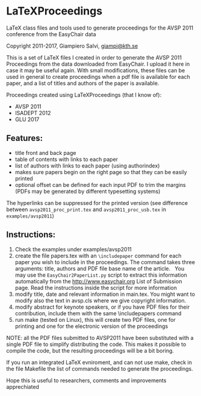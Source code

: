 LaTeXProceedings
================
LaTeX class files and tools used to generate proceedings for the AVSP 2011 conference from the EasyChair data

Copyright 2011-2017, Giampiero Salvi, <giampi@kth.se>

This is a set of LaTeX files I created in order to generate the AVSP 2011
Proceedings from the data downloaded from EasyChair. I upload it here in
case it may be useful again. With small modifications, these files can be
used in general to create proceedings when a pdf file is available for each
paper, and a list of titles and authors of the paper is available.

Proceedings created using LaTeXProceedings (that I know of):
* AVSP 2011
* ISADEPT 2012
* GLU 2017

Features:
---------
* title front and back page
* table of contents with links to each paper
* list of authors with links to each paper (using authorindex)
* makes sure papers begin on the right page so that they can be easily printed
* optional offset can be defined for each input PDF to trim the margins
  (PDFs may be generated by different typesetting systems)

The hyperlinks can be suppressed for the printed version (see difference
between `avsp2011_proc_print.tex` and `avsp2011_proc_usb.tex` in `examples/avsp2011`)

Instructions:
-------------
1. Check the examples under examples/avsp2011
2. create the file papers.tex with an `\includepaper` command for each paper you
   wish to include in the proceedings.
   The command takes three arguments: title, authors and PDF file base name of
   the article.
   You may use the `EasyChair2PaperList.py` script to extract this information
   automatically from the http://www.easychair.org List of Submission page. Read
   the instructions inside the script for more information
3. modify title, date and relevant information in main.tex. You might want to
   modify also the text in avsp.cls where we give copyright information.
4. modify abstract for keynote speakers, or if you have PDF files for their
   contribution, include them with the same \includepapers command
5. run make (tested on Linux), this will create two PDF files, one for printing
   and one for the electronic version of the proceedings

NOTE: all the PDF files submitted to AVSP2011 have been substituted with a
      single PDF file to simplify distributing the code. This makes it possible
      to compile the code, but the resulting proceedings will be a bit boring.

If you run an integrated LaTeX evniroment, and can not use make, check in the
file Makefile the list of commands needed to generate the proceedings.

Hope this is useful to researchers, comments and improvements apprechiated
